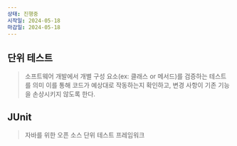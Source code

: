 ```yaml
---
상태: 진행중
시작일: 2024-05-18
마감일: 2024-05-18
---
```

## 단위 테스트
> 소프트웨어 개발에서 개별 구성 요소(ex: 클래스 or 메서드)를 검증하는 테스트를 의미
> 이를 통해 코드가 예상대로 작동하는지 확인하고, 변경 사항이 기존 기능을 손상시키지 않도록 한다.

## JUnit
>  자바를 위한 오픈 소스 단위 테스트 프레임워크

